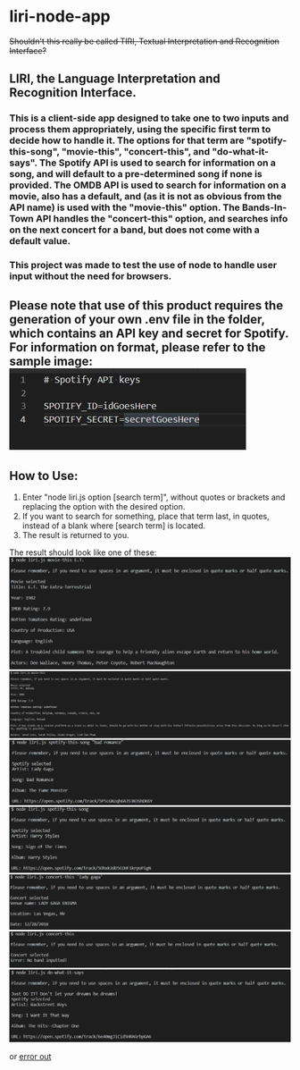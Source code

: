 # liri-node-app
~~Shouldn't this really be called TIRI, Textual Interpretation and Recognition Interface?~~


## LIRI, the Language Interpretation and Recognition Interface.
### This is a client-side app designed to take one to two inputs and process them appropriately, using the specific first term to decide how to handle it.  The options for that term are "spotify-this-song", "movie-this", "concert-this", and "do-what-it-says".  The Spotify API is used to search for information on a song, and will default to a pre-determined song if none is provided.  The OMDB API is used to search for information on a movie, also has a default, and (as it is not as obvious from the API name) is used with the "movie-this" option.  The Bands-In-Town API handles the "concert-this" option, and searches info on the next concert for a band, but does not come with a default value.

### This project was made to test the use of node to handle user input without the need for browsers.

## Please note that use of this product requires the generation of your own .env file in the folder, which contains an API key and secret for Spotify.  For information on format, please refer to the sample image: ![.env.png](./assets/images/example.env.png)

## How to Use:

1.  Enter "node liri.js option [search term]", without quotes or brackets and replacing the option with the desired option.
  1. If you want to search for something, place that term last, in quotes, instead of a blank where [search term] is located.
2. The result is returned to you.

The result should look like one of these: ![movie_works](./assets/images/movieWorks.png) ![movie_default](./assets/images/movieDefault.png) ![spotify_works](./assets/images/spotifyWorks.png) ![spotify_default](./assets/images/spotifyDefault.png) ![concert_works](./assets/images/concertWorks.png) ![concert_error](./assets/images/concertDefault.png) ![do_what_it_says](./assets/images/doIt.png) 

or [error out](./assets/images/liriError.png)
